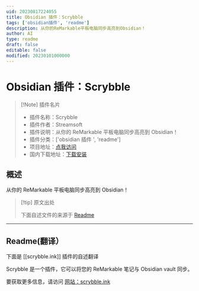 ```yaml
---
uid: 20230817224055
title: Obsidian 插件：Scrybble
tags: ['obsidian插件', 'readme']
description: 从你的ReMarkable平板电脑同步高亮到Obsidian！
author: AI
type: readme
draft: false
editable: false
modified: 20230101000000
---
```


# Obsidian 插件：Scrybble

> [!Note] 插件名片
> - 插件名称：Scrybble
> - 插件作者：Streamsoft
> - 插件说明：从你的 ReMarkable 平板电脑同步高亮到 Obsidian！
> - 插件分类：['obsidian 插件 ', 'readme']
> - 项目地址：[点我访问](https://github.com/Azeirah/scrybble)
> - 国内下载地址：[下载安装](https://pkmer.cn/products/plugin/pluginMarket/?scrybble.ink)

## 概述

从你的 ReMarkable 平板电脑同步高亮到 Obsidian！

> [!tip] 原文出处
>
>下面自述文件的来源于 [Readme](https://ghproxy.net/https://raw.githubusercontent.com/Azeirah/scrybble/main/README.md)

---

## Readme(翻译）

下面是 [[scrybble.ink]] 插件的自述翻译

Scrybble 是一个插件，它可以将您的 ReMarkable 笔记与 Obsidian vault 同步。

要获取更多信息，请访问 [网站：scrybble.ink](https://scrybble.ink)
